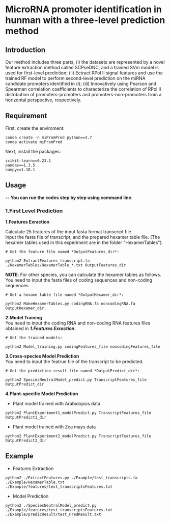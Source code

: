# MicroRNA promoter identification in hunman with a three-level prediction method
## Introduction
Our method includes three parts, (i) the datasets are represented by a novel feature extraction method called SCPseDNC, and a trained SVm model is used for first-level prediction; (ii) Ectract RPol II signal features and use the trained RF model to perform second-level prediction on the miRNA candidate promoters identified in (i); (iii) Innovatively using Pearson and Spearman correlation coefficients to characterize the correlation of RPol II distribution of promoters-promoters and promoters-non-promoters from a horizontal perspective, respectively. 
## Requirement
First, create the enviroment:
```
conda create -n miPromPred python==3.7
conda activate miPromPred
```
Next, install the packages:
```
scikit-learn==0.23.1
pandas==1.3.5
numpy==1.18.1
```
## Usage
**-- You can run the codes step by step using command line.**  
### 1.First Level Prediction
**1.Features Exraction**  

Calculate 25 features of the input fasta format transcript file.  
Input the fasta file of transcript, and the prepared hexamer table file. (The hexamer tables used in this experiment are in the folder "HexamerTables").
```
# Get the feature file named *OutputFeatures_dir*:

python2 ExtractFeatures transcript.fa ./HexamerTables/HexamerTable_*.txt OutputFeatures_dir
```
**NOTE**: For other species, you can calculate the hexamer tables as follows.
You need to input the fasta files of coding sequences and non-coding sequences.
```
# Get a hexame table file named *OutputHexamer_dir*:

python2 MakeHexamerTables.py codingRNA.fa noncodingRNA.fa OutputHexamer_dir.
```

**2.Model Training**  
You need to input the coding RNA and non-coding RNA features files obtained in ***1.Features Exraction***.
```
# Get the trained models:

python2 Model_training.py codingFeatures_file noncodingFeatures_file
```
**3.Cross-species Model Prediction**  
You need to input the featrue file of the transcript to be predicted.
```
# Get the prediction result file named *OutputPredict_dir*:

python2 SpeciesNeutralModel_predict.py TranscriptFeatures_file OutputPredict_dir
```
**4.Plant-specific Model Prediction**  

+ Plant model trained with Arabidopsis data

```
python2 PlantExperiment1_modelPredict.py TranscriptFeatures_file OutputPredict1_dir
```
+ Plant model trained with Zea mays data

```
python2 PlantExperiment2_modelPredict.py TranscriptFeatures_file OutputPredict2_dir
```  

## Example
+ Features Extraction
```
python2 ./ExtractFeatures.py ./Example/test_transcripts.fa ./Example/HexamerTable.txt ./Example/features/test_transcriptsFeatures.txt
```
+ Model Prediction
```
python2 ./SpeciesNeutralModel_predict.py ./Example/features/test_transcriptsFeatures.txt ./Example/predicResult/test_PredResult.txt
```
